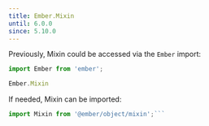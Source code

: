 ```yaml
---
title: Ember.Mixin
until: 6.0.0
since: 5.10.0
---
```



Previously, Mixin could be accessed via the `Ember` import:
```js
import Ember from 'ember';

Ember.Mixin

```

 If needed, Mixin can be imported:
```js
import Mixin from '@ember/object/mixin';```

